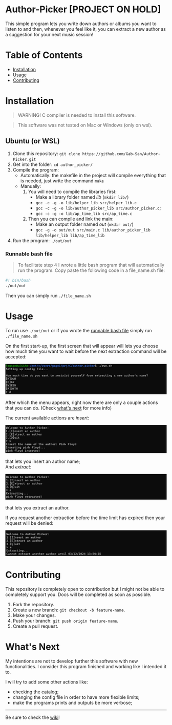 # Author-Picker [PROJECT ON HOLD]
This simple program lets you write down authors or albums you want to listen to and then, whenever you feel like it, you can extract a new author as a suggestion for your next music session!

# Table of Contents
- [Installation](#installation)
- [Usage](#usage)
- [Contributing](#contributing)

# Installation

> WARNING! C compiler is needed to install this software.

> This software was not tested on Mac or Windows (only on wsl).

## Ubuntu (or WSL)
1. Clone this repository: `git clone https://github.com/Gab-San/Author-Picker.git`
2. Get into the folder: `cd author_picker/`
3. Compile the program:
    - Automatically: the makefile in the project will compile everything that is needed, just write the command `make` 
    - Manually: 
        1. You will need to compile the libraries first:
            - Make a library folder named *lib* (`mkdir lib/`)
            - `gcc -c -g -o lib/helper_lib src/helper_lib.c`
            - `gcc -c -g -o lib/author_picker_lib src/author_picker.c`;
            - `gcc -c -g -o lib/ap_time_lib src/ap_time.c`
        2. Then you can compile and link the main:
            - Make an output folder named *out* (`mkdir out/`)
            - `gcc -g -o out/out src/main.c lib/author_picker_lib lib/helper_lib lib/ap_time_lib`
4. Run the program: `./out/out`

### Runnable bash file
> To facilitate step 4 I wrote a little bash program that will automatically run the program.
Copy paste the following code in a file_name.sh file:
```bash
#! bin/bash
./out/out
```
Then you can simply run `./file_name.sh`

# Usage

To run use  `./out/out` or if you wrote the [runnable bash file](#runnable-bash-file) simply run `./file_name.sh`

On the first start-up, the first screen that will appear will lets you choose how much time you want to wait before the next extraction command will be accepted:

![Choose-Limit](./images/tutorial/choose_limit.png)

After which the menu appears, right now there are only a couple actions that you can do. (Check [what's next](#whats-next) for more info)

The current available actions are *insert*:

![Insert](./images/tutorial/insert_example.png)

that lets you insert an author name;\
And *extract*:

![Appr-Extract](./images/tutorial/approved_extraction.png)

that lets you extract an author.

If you request another extraction before the time limit has expired then your request will be denied:

![Deny-Extract](./images/tutorial/denied_extraction.png)


# Contributing
This repository is completely open to contribution but I might not be able to completely support you. Docs will be completed as soon as possible.
1. Fork the repository.
2. Create a new branch: `git checkout -b feature-name`.
3. Make your changes.
4. Push your branch: `git push origin feature-name`.
5. Create a pull request.

# What's Next

My intentions are not to develop further this software with new functionalities. I consider this program finished and working like I intended it to.

I will try to add some other actions like:
- checking the catalog;
- changing the config file in order to have more flexible limits;
- make the programs prints and outputs be more verbose;

-----
Be sure to check the [wiki](https://github.com/Gab-San/Author-Picker/wiki)!